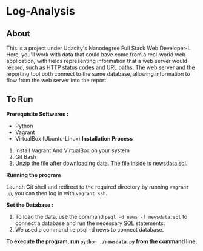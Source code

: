 # Log-Analysis

## About
This is a project under Udacity's Nanodegree Full Stack Web Developer-I. Here, you'll work with data that could have come from a real-world web application, with fields representing information that a web server would record, such as HTTP status codes and URL paths. The web server and the reporting tool both connect to the same database, allowing information to flow from the web server into the report.

## To Run

**Prerequisite Softwares :**
-   Python
-   Vagrant
-   VirtualBox (Ubuntu-Linux)
 **Installation Process**

1. Install Vagrant And VirtualBox on your system
2. Git Bash 
3. Unzip the file after downloading data. The file inside is newsdata.sql.

**Running the program**

Launch Git shell and redirect to the required directory by running  `vagrant up`, you can then log in with `vagrant ssh`. 

**Set the Database :**

1. To load the data, use the command  `psql -d news -f newsdata.sql`  to connect a database and run the necessary SQL statements.
2. We used a command i.e psql -d news to connect database.


**To execute the program, run `python ./newsdata.py` from the command line.**

